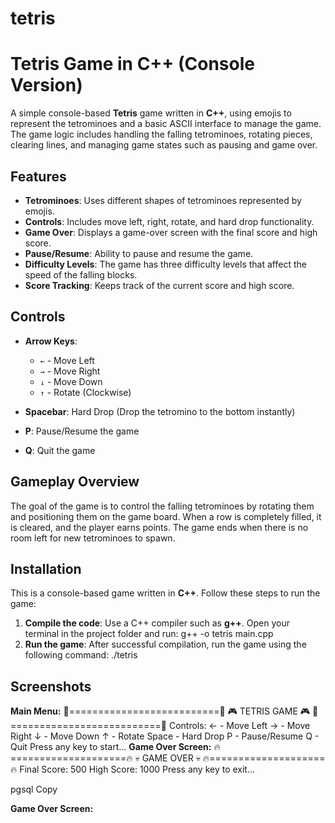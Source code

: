 # tetris
# Tetris Game in C++ (Console Version)

A simple console-based **Tetris** game written in **C++**, using emojis to represent the tetrominoes and a basic ASCII interface to manage the game. The game logic includes handling the falling tetrominoes, rotating pieces, clearing lines, and managing game states such as pausing and game over.

## Features
- **Tetrominoes**: Uses different shapes of tetrominoes represented by emojis.
- **Controls**: Includes move left, right, rotate, and hard drop functionality.
- **Game Over**: Displays a game-over screen with the final score and high score.
- **Pause/Resume**: Ability to pause and resume the game.
- **Difficulty Levels**: The game has three difficulty levels that affect the speed of the falling blocks.
- **Score Tracking**: Keeps track of the current score and high score.

## Controls
- **Arrow Keys**:  
  - `←` - Move Left  
  - `→` - Move Right  
  - `↓` - Move Down  
  - `↑` - Rotate (Clockwise)
  
- **Spacebar**: Hard Drop (Drop the tetromino to the bottom instantly)
- **P**: Pause/Resume the game
- **Q**: Quit the game

## Gameplay Overview
The goal of the game is to control the falling tetrominoes by rotating them and positioning them on the game board. When a row is completely filled, it is cleared, and the player earns points. The game ends when there is no room left for new tetrominoes to spawn.

## Installation
This is a console-based game written in **C++**. Follow these steps to run the game:



1. **Compile the code**:
Use a C++ compiler such as **g++**. Open your terminal in the project folder and run:
g++ -o tetris main.cpp
2. **Run the game**:
After successful compilation, run the game using the following command:
./tetris
## Screenshots
**Main Menu:**
🧱==========================🧱 🎮 TETRIS GAME 🎮
🧱==========================🧱 Controls: ← - Move Left → - Move Right ↓ - Move Down ↑ - Rotate Space - Hard Drop P - Pause/Resume Q - Quit Press any key to start...
**Game Over Screen:**
🔥====================🔥 💀 GAME OVER 💀
🔥====================🔥 Final Score: 500 High Score: 1000 Press any key to exit...

pgsql
Copy


**Game Over Screen:**
